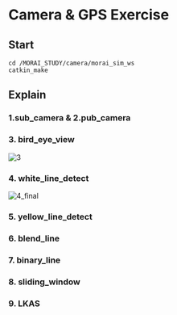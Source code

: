 # Camera & GPS Exercise

## Start
```
cd /MORAI_STUDY/camera/morai_sim_ws
catkin_make
```

## Explain

### 1.sub_camera & 2.pub_camera


### 3. bird_eye_view

![3](https://github.com/syw2045/MORAI_STUDY/assets/81313733/0c20a917-07b4-4161-9681-a236f2fb87dc)

### 4. white_line_detect

![4_final](https://github.com/syw2045/MORAI_STUDY/assets/81313733/122ddc24-5716-4d76-90c5-e26b344e85cc)

### 5. yellow_line_detect

### 6. blend_line

### 7. binary_line

### 8. sliding_window

### 9. LKAS